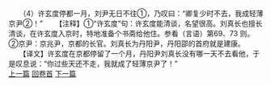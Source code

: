 　　（4）许玄度停都一月，刘尹无日不往①，乃叹曰：“卿复少时不去，我成轻薄京尹②！”
　　【注释】①“许玄度”句：许玄度能清谈，名望很高。刘真长也擅长清谈，在许玄度入京时，特地准备个书斋给他住。参看（言语）第69、73 则。②京尹：京兆尹，京都的长官。刘真长为丹阳尹，丹阳邵的首府就是建康。
　　【译文】许玄度在京都停留了一个月，丹阳尹刘真长没有哪一天不去看他，于是叹息说：“你过些天还不走，我就成了轻薄京尹了！”
<br>[上一篇](22_3) [回卷首](22_0) [下一篇](22_5)
